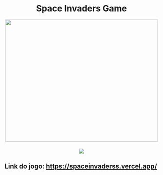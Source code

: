 <h1 align="center">Space Invaders Game</h1>

<div align="center">
  <img align="center" width="500px" height="400px" src="https://user-images.githubusercontent.com/31144383/191666032-c5157dae-8584-4d85-83db-ce512ef87531.png"/>
</div>

###

<p align="center">
  <img src="https://img.shields.io/badge/STATUS-EM%20DESENVOLVIMENTO-green?style=for-the-badge"/>
</p>

<h2>Link do jogo: <a href="https://spaceinvaderss.vercel.app/" target="_blank">https://spaceinvaderss.vercel.app/</a></h2>
